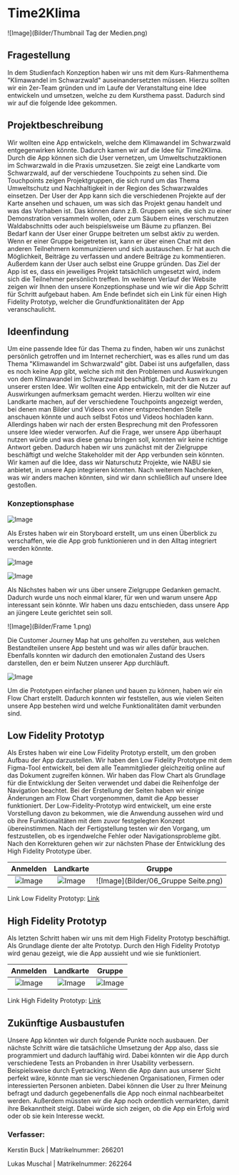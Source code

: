 # Time2Klima

![Image](Bilder/Thumbnail Tag der Medien.png)

## Fragestellung
In dem Studienfach Konzeption haben wir uns mit dem Kurs-Rahmenthema "Klimawandel im Schwarzwald" auseinandersetzten müssen. Hierzu sollten wir ein 2er-Team gründen und im Laufe der Veranstaltung eine Idee entwickeln und umsetzen, welche zu dem Kursthema passt. Dadurch sind wir auf die folgende Idee gekommen.


## Projektbeschreibung

Wir wollten eine App entwickeln, welche dem Klimawandel im Schwarzwald entgegenwirken könnte. Dadurch kamen wir auf die Idee für Time2Klima. Durch die App können sich die User vernetzen, um Umweltschutzaktionen im Schwarzwald in die Praxis umzusetzen. Sie zeigt eine Landkarte vom Schwarzwald, auf der verschiedene Touchpoints zu sehen sind. Die Touchpoints zeigen Projektgruppen, die sich rund um das Thema Umweltschutz und Nachhaltigkeit in der Region des Schwarzwaldes einsetzen. Der User der App kann sich die verschiedenen Projekte auf der Karte ansehen und schauen, um was sich das Projekt genau handelt und was das Vorhaben ist. Das können dann z.B. Gruppen sein, die sich zu einer Demonstration versammeln wollen, oder zum Säubern eines verschmutzen Waldabschnitts oder auch beispielsweise um Bäume zu pflanzen. Bei Bedarf kann der User einer Gruppe beitreten um selbst aktiv zu werden. Wenn er einer Gruppe beigetreten ist, kann er über einen Chat mit den anderen Teilnehmern kommunizieren und sich austauschen. Er hat auch die Möglichkeit, Beiträge zu verfassen und andere Beiträge zu kommentieren. Außerdem kann der User auch selbst eine Gruppe gründen. Das Ziel der App ist es, dass ein jeweiliges Projekt tatsächlich umgesetzt wird, indem sich die Teilnehmer persönlich treffen. Im weiteren Verlauf der Website zeigen wir Ihnen den unsere Konzeptionsphase und wie wir die App Schritt für Schritt aufgebaut haben. Am Ende befindet sich ein Link für einen High Fidelity Prototyp, welcher die Grundfunktionalitäten der App veranschaulicht.

## Ideenfindung
Um eine passende Idee für das Thema zu finden, haben wir uns zunächst persönlich getroffen und im Internet recherchiert, was es alles rund um das Thema "Klimawandel im Schwarzwald" gibt. Dabei ist uns aufgefallen, dass es noch keine App gibt, welche sich mit den Problemen und Auswirkungen von dem Klimawandel im Schwarzwald beschäftigt. Dadurch kam es zu unserer ersten Idee. Wir wollten eine App entwickeln, mit der die Nutzer auf Auswirkungen aufmerksam gemacht werden. Hierzu wollten wir eine Landkarte machen, auf der verschiedene Touchpoints angezeigt werden, bei denen man Bilder und Videos von einer entsprechenden Stelle anschauen könnte und auch selbst Fotos und Videos hochladen kann. Allerdings haben wir nach der ersten Besprechung mit den Professoren unsere Idee wieder verworfen. Auf die Frage, wer unsere App überhaupt nutzen würde und was diese genau bringen soll, konnten wir keine richtige Antwort geben. Dadurch haben wir uns zunächst mit der Zielgruppe beschäftigt und welche Stakeholder mit der App verbunden sein könnten. Wir kamen auf die Idee, dass wir Naturschutz Projekte, wie NABU sie anbietet, in unsere App integrieren könnten. Nach weiterem Nachdenken, was wir anders machen könnten, sind wir dann schließlich auf unsere Idee gestoßen.


### Konzeptionsphase

![Image](Bilder/Storyboard.png)

Als Erstes haben wir ein Storyboard erstellt, um uns einen Überblick zu verschaffen, wie die App grob funktionieren und in den Alltag integriert werden könnte.


![Image](Bilder/Personas_1b.png)


![Image](Bilder/Personas_2b.png)


Als Nächstes haben wir uns über unsere Zielgruppe Gedanken gemacht. Dadurch wurde uns noch einmal klarer, für wen und warum unsere App interessant sein könnte. Wir haben uns dazu entschieden, dass unsere App an jüngere Leute gerichtet sein soll. 

![Image](Bilder/Frame 1.png)

Die Customer Journey Map hat uns geholfen zu verstehen, aus welchen Bestandteilen unsere App besteht und was wir alles dafür brauchen. Ebenfalls konnten wir dadurch den emotionalen Zustand des Users darstellen, den er beim Nutzen unserer App durchläuft.

![Image](Bilder/Flow_Chart.png)

Um die Prototypen einfacher planen und bauen zu können, haben wir ein Flow Chart erstellt. Dadurch konnten wir feststellen, aus wie vielen Seiten unsere App bestehen wird und welche Funktionalitäten damit verbunden sind.

## Low Fidelity Prototyp

Als Erstes haben wir eine Low Fidelity Prototyp erstellt, um den groben Aufbau der App darzustellen.
Wir haben den Low Fidelity Prototype mit dem Figma-Tool entwickelt, bei dem alle Teammitglieder gleichzeitig online auf das Dokument zugreifen können. Wir haben das Flow Chart als Grundlage für die Entwicklung der Seiten verwendet und dabei die Reihenfolge der Navigation beachtet. Bei der Erstellung der Seiten haben wir einige Änderungen am Flow Chart vorgenommen, damit die App besser funktioniert.
Der Low-Fidelity-Prototyp wird entwickelt, um eine erste Vorstellung davon zu bekommen, wie die Anwendung aussehen wird und ob ihre Funktionalitäten mit dem zuvor festgelegten Konzept übereinstimmen. Nach der Fertigstellung testen wir den Vorgang, um festzustellen, ob es irgendwelche Fehler oder Navigationsprobleme gibt. Nach den Korrekturen gehen wir zur nächsten Phase der Entwicklung des High Fidelity Prototype über.


Anmelden                                       |  Landkarte                         | Gruppe
:---------------------------------------------:|:----------------------------------:|:-------------------------------------:
![Image](Bilder/01_Anmelden_Registrieren.png)  |  ![Image](Bilder/03_Landkarte.png) | ![Image](Bilder/06_Gruppe Seite.png)


Link Low Fidelity Prototyp: [Link](https://www.figma.com/proto/c7HcMhPISbGhoCWDnq5o2c/Konzeption-Phase?node-id=126%3A1963&scaling=min-zoom&page-id=126%3A3&starting-point-node-id=126%3A1963)



## High Fidelity Prototyp

Als letzten Schritt haben wir uns mit dem High Fidelity Prototyp beschäftigt. Als Grundlage diente der alte Prototyp. Durch den High Fidelity Prototyp wird genau gezeigt, wie die App aussieht und wie sie funktioniert.


Anmelden                       |  Landkarte                      | Gruppe
:-----------------------------:|:-------------------------------:|:----------------------------:
![Image](Bilder/Anmelden.png)  |  ![Image](Bilder/Landkarte.png) | ![Image](Bilder/Gruppe.png)


Link High Fidelity Prototyp: [Link](https://www.figma.com/proto/c7HcMhPISbGhoCWDnq5o2c/Konzeption-Phase?node-id=275%3A4900&scaling=min-zoom&page-id=126%3A4&starting-point-node-id=275%3A4900)


## Zukünftige Ausbaustufen

Unsere App könnten wir durch folgende Punkte noch ausbauen. Der nächste Schritt wäre die tatsächliche Umsetzung der App also, dass sie programmiert und dadurch lauffähig wird. Dabei könnten wir die App durch verschiedene Tests an Probanden in ihrer Usability verbessern. Beispielsweise durch Eyetracking. Wenn die App dann aus unserer Sicht perfekt wäre, könnte man sie verschiedenen Organisationen, Firmen oder interessierten Personen anbieten. Dabei können die User zu Ihrer Meinung befragt und dadurch gegebenenfalls die App noch einmal nachbearbeitet werden. Außerdem müssten wir die App noch ordentlich vermarkten, damit ihre Bekanntheit steigt. Dabei würde sich zeigen, ob die App ein Erfolg wird oder ob sie kein Interesse weckt.

### Verfasser:

Kerstin Buck | Matrikelnummer: 266201

Lukas Muschal | Matrikelnummer: 262264
